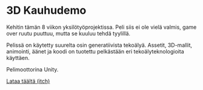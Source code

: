 # 3D Kauhudemo
Kehitin tämän 8 viikon yksilötyöprojektissa. Peli siis ei ole vielä valmis, game over ruutu puuttuu, mutta se kuuluu tehdä tyylillä.

Pelissä on käytetty suurelta osin generatiivista tekoälyä. Assetit, 3D-mallit, animointi, äänet ja koodi on tuotettu pelkästään eri tekoälyteknologioita käyttäen.

Pelimoottorina Unity.

[Lataa täältä (itch)](https://ylkka0.itch.io/djatlovgame)

